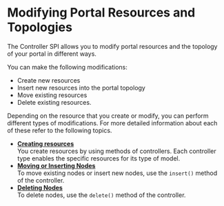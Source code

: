 # Modifying Portal Resources and Topologies

The Controller SPI allows you to modify portal resources and the topology of your portal in different ways.

You can make the following modifications:

-   Create new resources
-   Insert new resources into the portal topology
-   Move existing resources
-   Delete existing resources.

Depending on the resource that you create or modify, you can perform different types of modifications. For more detailed information about each of these refer to the following topics.

-   **[Creating resources](/controller_spi_modification/modify_portal_resources/index.md)**  
You create resources by using methods of controllers. Each controller type enables the specific resources for its type of model.
-   **[Moving or Inserting Nodes](/controller_spi_modification/modify_portal_resources/moving_inserting_nodes/index.md)**  
To move existing nodes or insert new nodes, use the `insert()` method of the controller.
-   **[Deleting Nodes](/controller_spi_modification/modify_portal_resources/ctrlrapit_del_nodes.md)**  
To delete nodes, use the `delete()` method of the controller.



